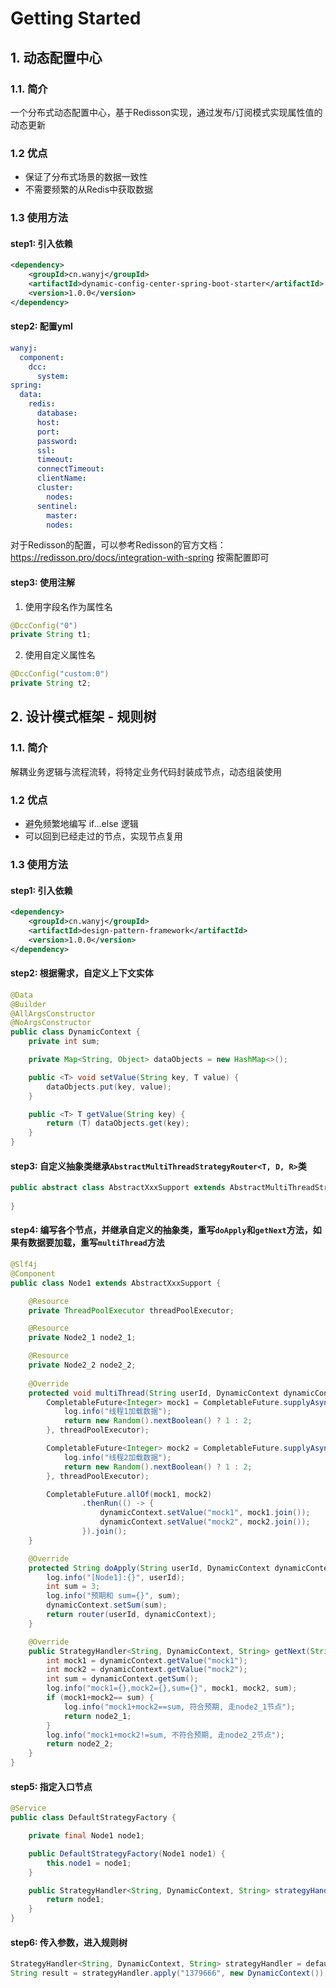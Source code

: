 # Getting Started

## 1. 动态配置中心

### 1.1. 简介
一个分布式动态配置中心，基于Redisson实现，通过发布/订阅模式实现属性值的动态更新

### 1.2 优点
- 保证了分布式场景的数据一致性
- 不需要频繁的从Redis中获取数据

### 1.3 使用方法
#### step1: 引入依赖
```xml
<dependency>
    <groupId>cn.wanyj</groupId>
    <artifactId>dynamic-config-center-spring-boot-starter</artifactId>
    <version>1.0.0</version>
</dependency>
```
#### step2: 配置yml
```yml
wanyj:
  component:
    dcc:
      system:
spring:
  data:
    redis:
      database: 
      host:
      port:
      password:
      ssl: 
      timeout:
      connectTimeout:
      clientName:
      cluster:
        nodes:
      sentinel:
        master:
        nodes:
```
对于Redisson的配置，可以参考Redisson的官方文档：https://redisson.pro/docs/integration-with-spring 按需配置即可
#### step3: 使用注解
1. 使用字段名作为属性名
```java
@DccConfig("0")
private String t1;
```
2. 使用自定义属性名
```java
@DccConfig("custom:0")
private String t2;
```

## 2. 设计模式框架 - 规则树

### 1.1. 简介
解耦业务逻辑与流程流转，将特定业务代码封装成节点，动态组装使用

### 1.2 优点
- 避免频繁地编写 if…else 逻辑
- 可以回到已经走过的节点，实现节点复用

### 1.3 使用方法
#### step1: 引入依赖
```xml
<dependency>
    <groupId>cn.wanyj</groupId>
    <artifactId>design-pattern-framework</artifactId>
    <version>1.0.0</version>
</dependency>
```
#### step2: 根据需求，自定义上下文实体
```java
@Data
@Builder
@AllArgsConstructor
@NoArgsConstructor
public class DynamicContext {
    private int sum;

    private Map<String, Object> dataObjects = new HashMap<>();

    public <T> void setValue(String key, T value) {
        dataObjects.put(key, value);
    }

    public <T> T getValue(String key) {
        return (T) dataObjects.get(key);
    }
}
```
#### step3: 自定义抽象类继承`AbstractMultiThreadStrategyRouter<T, D, R>`类
```java
public abstract class AbstractXxxSupport extends AbstractMultiThreadStrategyRouter<入参, 上下文实体, 出参> {
    
}
```
#### step4: 编写各个节点，并继承自定义的抽象类，重写`doApply`和`getNext`方法，如果有数据要加载，重写`multiThread`方法
```java
@Slf4j
@Component
public class Node1 extends AbstractXxxSupport {

    @Resource
    private ThreadPoolExecutor threadPoolExecutor;

    @Resource
    private Node2_1 node2_1;

    @Resource
    private Node2_2 node2_2;
    
    @Override
    protected void multiThread(String userId, DynamicContext dynamicContext) {
        CompletableFuture<Integer> mock1 = CompletableFuture.supplyAsync(() -> {
            log.info("线程1加载数据");
            return new Random().nextBoolean() ? 1 : 2;
        }, threadPoolExecutor);

        CompletableFuture<Integer> mock2 = CompletableFuture.supplyAsync(() -> {
            log.info("线程2加载数据");
            return new Random().nextBoolean() ? 1 : 2;
        }, threadPoolExecutor);

        CompletableFuture.allOf(mock1, mock2)
                .thenRun(() -> {
                    dynamicContext.setValue("mock1", mock1.join());
                    dynamicContext.setValue("mock2", mock2.join());
                }).join();
    }

    @Override
    protected String doApply(String userId, DynamicContext dynamicContext) {
        log.info("[Node1]:{}", userId);
        int sum = 3;
        log.info("预期和 sum={}", sum);
        dynamicContext.setSum(sum);
        return router(userId, dynamicContext);
    }

    @Override
    public StrategyHandler<String, DynamicContext, String> getNext(String userId, DynamicContext dynamicContext) {
        int mock1 = dynamicContext.getValue("mock1");
        int mock2 = dynamicContext.getValue("mock2");
        int sum = dynamicContext.getSum();
        log.info("mock1={},mock2={},sum={}", mock1, mock2, sum);
        if (mock1+mock2== sum) {
            log.info("mock1+mock2==sum, 符合预期, 走node2_1节点");
            return node2_1;
        }
        log.info("mock1+mock2!=sum, 不符合预期, 走node2_2节点");
        return node2_2;
    }
}
```
#### step5: 指定入口节点
```java
@Service
public class DefaultStrategyFactory {

    private final Node1 node1;

    public DefaultStrategyFactory(Node1 node1) {
        this.node1 = node1;
    }

    public StrategyHandler<String, DynamicContext, String> strategyHandler() {
        return node1;
    }
}
```
#### step6: 传入参数，进入规则树
```java
StrategyHandler<String, DynamicContext, String> strategyHandler = defaultStrategyFactory.strategyHandler();
String result = strategyHandler.apply("1379666", new DynamicContext());
```